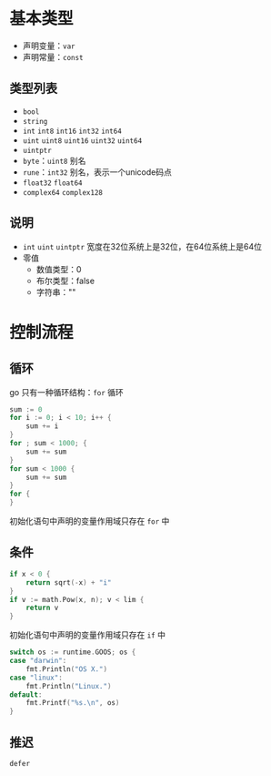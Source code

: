 # 基本类型
- 声明变量：`var`
- 声明常量：`const`

## 类型列表
- `bool`
- `string`
- `int` `int8` `int16` `int32` `int64`
- `uint` `uint8` `uint16` `uint32` `uint64`
- `uintptr`
- `byte`：`uint8` 别名
- `rune`：`int32` 别名，表示一个unicode码点
- `float32` `float64`
- `complex64` `complex128`

## 说明
- `int` `uint` `uintptr` 宽度在32位系统上是32位，在64位系统上是64位
- 零值
  - 数值类型：0
  - 布尔类型：false
  - 字符串：""

# 控制流程
## 循环
go 只有一种循环结构：`for` 循环
```go
sum := 0
for i := 0; i < 10; i++ {
    sum += i
}   
for ; sum < 1000; {
    sum += sum
}
for sum < 1000 {
    sum += sum
}
for {
}
```
初始化语句中声明的变量作用域只存在 `for` 中

## 条件
```go
if x < 0 {
    return sqrt(-x) + "i"
}
if v := math.Pow(x, n); v < lim {
    return v
}
```
初始化语句中声明的变量作用域只存在 `if` 中

```go
switch os := runtime.GOOS; os {
case "darwin":
    fmt.Println("OS X.")
case "linux":
    fmt.Println("Linux.")
default:
    fmt.Printf("%s.\n", os)
}
```

## 推迟
`defer`